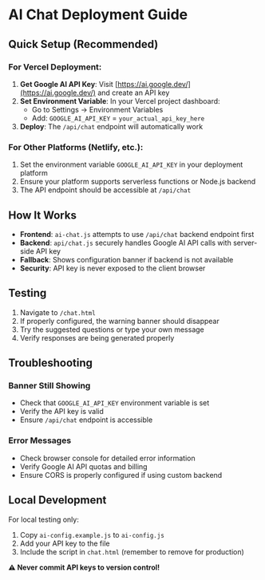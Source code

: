 # AI Chat Deployment Guide

## Quick Setup (Recommended)

### For Vercel Deployment:
1. **Get Google AI API Key**: Visit [https://ai.google.dev/](https://ai.google.dev/) and create an API key
2. **Set Environment Variable**: In your Vercel project dashboard:
   - Go to Settings → Environment Variables
   - Add: `GOOGLE_AI_API_KEY` = `your_actual_api_key_here`
3. **Deploy**: The `/api/chat` endpoint will automatically work

### For Other Platforms (Netlify, etc.):
1. Set the environment variable `GOOGLE_AI_API_KEY` in your deployment platform
2. Ensure your platform supports serverless functions or Node.js backend
3. The API endpoint should be accessible at `/api/chat`

## How It Works

- **Frontend**: `ai-chat.js` attempts to use `/api/chat` backend endpoint first
- **Backend**: `api/chat.js` securely handles Google AI API calls with server-side API key
- **Fallback**: Shows configuration banner if backend is not available
- **Security**: API key is never exposed to the client browser

## Testing

1. Navigate to `/chat.html`
2. If properly configured, the warning banner should disappear
3. Try the suggested questions or type your own message
4. Verify responses are being generated properly

## Troubleshooting

### Banner Still Showing
- Check that `GOOGLE_AI_API_KEY` environment variable is set
- Verify the API key is valid
- Ensure `/api/chat` endpoint is accessible

### Error Messages
- Check browser console for detailed error information
- Verify Google AI API quotas and billing
- Ensure CORS is properly configured if using custom backend

## Local Development

For local testing only:
1. Copy `ai-config.example.js` to `ai-config.js`
2. Add your API key to the file
3. Include the script in `chat.html` (remember to remove for production)

**⚠️ Never commit API keys to version control!**